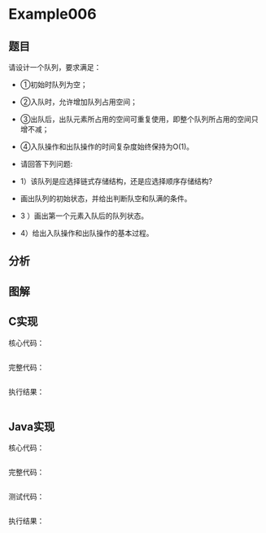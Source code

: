 # Example006 

## 题目

请设计一个队列，要求满足：
- ①初始时队列为空；
- ②入队时，允许增加队列占用空间；
- ③出队后，出队元素所占用的空间可重复使用，即整个队列所占用的空间只增不减；
- ④入队操作和出队操作的时间复杂度始终保持为O(1)。

- 请回答下列问题:
- 1）该队列是应选择链式存储结构，还是应选择顺序存储结构?
- 画出队列的初始状态，并给出判断队空和队满的条件。
- 3 ）画出第一个元素入队后的队列状态。
- 4）给出入队操作和出队操作的基本过程。


## 分析

## 图解

## C实现

核心代码：

```c

```

完整代码：

```c

```

执行结果：

```text

```

## Java实现

核心代码：

```java

```

完整代码：

```java

```

测试代码：

```java

```

执行结果：

```text

```